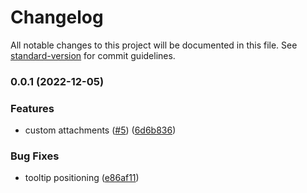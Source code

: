 # Changelog

All notable changes to this project will be documented in this file. See [standard-version](https://github.com/conventional-changelog/standard-version) for commit guidelines.

### 0.0.1 (2022-12-05)


### Features

* custom attachments ([#5](https://github.com/KonnorRogers/rhino-editor/issues/5)) ([6d6b836](https://github.com/KonnorRogers/rhino-editor/commit/6d6b836102cac3b930f6d2d82d206cc8c8003a68))


### Bug Fixes

* tooltip positioning ([e86af11](https://github.com/KonnorRogers/rhino-editor/commit/e86af11c707228b9854689a8acd5ae391836552a))
